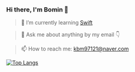 ### Hi there, I'm Bomin 👋

> 🌱 I’m currently learning [Swift](https://swift.org)

> 💬 Ask me about anything by my email 👇

> 📫 How to reach me: kbm97121@naver.com
<!--
**BOMS2/BOMS2** is a ✨ _special_ ✨ repository because its `README.md` (this file) appears on your GitHub profile.

Here are some ideas to get you started:

- 🔭 I’m currently working on ...

- 👯 I’m looking to collaborate on ...
- 🤔 I’m looking for help with ...

- 😄 Pronouns: ...
- ⚡ Fun fact: ...
-->


[![Top Langs](https://github-readme-stats.vercel.app/api/top-langs/?username=BOMS2)](https://github.com/BOMS2/Top-Languages)
